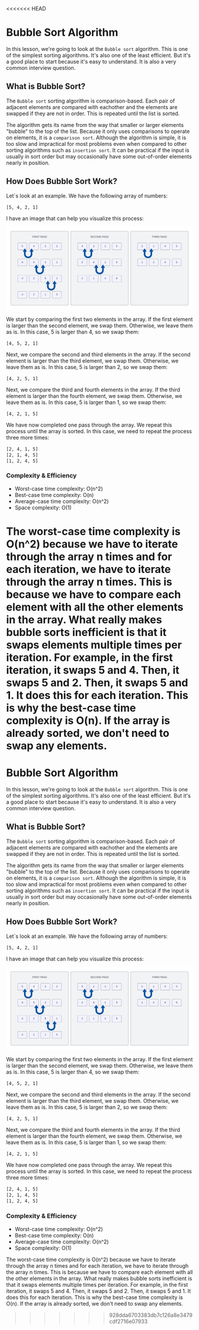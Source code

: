<<<<<<< HEAD
# Bubble Sort Algorithm

In this lesson, we're going to look at the `Bubble sort` algorithm. This is one of the simplest sorting algorithms. It's also one of the least efficient. But it's a good place to start because it's easy to understand. It is also a very common interview question.

## What is Bubble Sort?

The `Bubble sort` sorting algorithm is comparison-based. Each pair of adjacent elements are compared with eachother and the elements are swapped if they are not in order. This is repeated until the list is sorted.

The algorithm gets its name from the way that smaller or larger elements "bubble" to the top of the list. Because it only uses comparisons to operate on elements, it is a `comparison sort`. Although the algorithm is simple, it is too slow and impractical for most problems even when compared to other sorting algorithms such as `insertion sort`. It can be practical if the input is usually in sort order but may occasionally have some out-of-order elements nearly in position.

## How Does Bubble Sort Work?

Let`s look at an example. We have the following array of numbers:

```text
[5, 4, 2, 1]
```

I have an image that can help you visualize this process:

![Bubble Sort](../../assets/images/bubble-sort.png)

We start by comparing the first two elements in the array. If the first element is larger than the second element, we swap them. Otherwise, we leave them as is. In this case, 5 is larger than 4, so we swap them:

```text
[4, 5, 2, 1]
```

Next, we compare the second and third elements in the array. If the second element is larger than the third element, we swap them. Otherwise, we leave them as is. In this case, 5 is larger than 2, so we swap them:

```text
[4, 2, 5, 1]
```

Next, we compare the third and fourth elements in the array. If the third element is larger than the fourth element, we swap them. Otherwise, we leave them as is. In this case, 5 is larger than 1, so we swap them:

```text
[4, 2, 1, 5]
```

We have now completed one pass through the array. We repeat this process until the array is sorted. In this case, we need to repeat the process three more times:

```text
[2, 4, 1, 5]
[2, 1, 4, 5]
[1, 2, 4, 5]
```

### Complexity & Efficiency

- Worst-case time complexity: O(n^2)
- Best-case time complexity: O(n)
- Average-case time complexity: O(n^2)
- Space complexity: O(1)

The worst-case time complexity is O(n^2) because we have to iterate through the array n times and for each iteration, we have to iterate through the array n times. This is because we have to compare each element with all the other elements in the array. What really makes bubble sorts inefficient is that it swaps elements multiple times per iteration. For example, in the first iteration, it swaps 5 and 4. Then, it swaps 5 and 2. Then, it swaps 5 and 1. It does this for each iteration. This is why the best-case time complexity is O(n). If the array is already sorted, we don't need to swap any elements.
=======
# Bubble Sort Algorithm

In this lesson, we're going to look at the `Bubble sort` algorithm. This is one of the simplest sorting algorithms. It's also one of the least efficient. But it's a good place to start because it's easy to understand. It is also a very common interview question.

## What is Bubble Sort?

The `Bubble sort` sorting algorithm is comparison-based. Each pair of adjacent elements are compared with eachother and the elements are swapped if they are not in order. This is repeated until the list is sorted.

The algorithm gets its name from the way that smaller or larger elements "bubble" to the top of the list. Because it only uses comparisons to operate on elements, it is a `comparison sort`. Although the algorithm is simple, it is too slow and impractical for most problems even when compared to other sorting algorithms such as `insertion sort`. It can be practical if the input is usually in sort order but may occasionally have some out-of-order elements nearly in position.

## How Does Bubble Sort Work?

Let`s look at an example. We have the following array of numbers:

```text
[5, 4, 2, 1]
```

I have an image that can help you visualize this process:

![Bubble Sort](../../assets/images/bubble-sort.png)

We start by comparing the first two elements in the array. If the first element is larger than the second element, we swap them. Otherwise, we leave them as is. In this case, 5 is larger than 4, so we swap them:

```text
[4, 5, 2, 1]
```

Next, we compare the second and third elements in the array. If the second element is larger than the third element, we swap them. Otherwise, we leave them as is. In this case, 5 is larger than 2, so we swap them:

```text
[4, 2, 5, 1]
```

Next, we compare the third and fourth elements in the array. If the third element is larger than the fourth element, we swap them. Otherwise, we leave them as is. In this case, 5 is larger than 1, so we swap them:

```text
[4, 2, 1, 5]
```

We have now completed one pass through the array. We repeat this process until the array is sorted. In this case, we need to repeat the process three more times:

```text
[2, 4, 1, 5]
[2, 1, 4, 5]
[1, 2, 4, 5]
```

### Complexity & Efficiency

- Worst-case time complexity: O(n^2)
- Best-case time complexity: O(n)
- Average-case time complexity: O(n^2)
- Space complexity: O(1)

The worst-case time complexity is O(n^2) because we have to iterate through the array n times and for each iteration, we have to iterate through the array n times. This is because we have to compare each element with all the other elements in the array. What really makes bubble sorts inefficient is that it swaps elements multiple times per iteration. For example, in the first iteration, it swaps 5 and 4. Then, it swaps 5 and 2. Then, it swaps 5 and 1. It does this for each iteration. This is why the best-case time complexity is O(n). If the array is already sorted, we don't need to swap any elements.
>>>>>>> 928dda6703383db7c126a8e3479cdf2716e07933
